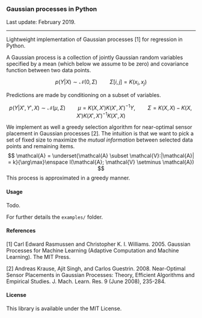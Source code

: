 ### Gaussian processes in Python

Last update: February 2019.

---

Lightweight implementation of Gaussian processes [1] for regression in Python.

A Gaussian process is a collection of jointly Gaussian random variables specified by a mean (which below we assume to be zero) and covariance function between two data points.

$$
p(Y|X) \sim \mathcal{N}(0, \Sigma) \quad \quad \Sigma[i,j] = K(x_i, x_j)
$$

Predictions are made by conditioning on a subset of variables.

$$
p(Y|X',Y',X) \sim \mathcal{N}(\mu, \Sigma)\quad\quad \mu = K(X,X')K(X',X')^{-1}Y, \quad\quad\Sigma = K(X,X) - K(X,X')K(X',X')^{-1}K(X',X)
$$

We implement as well a greedy selection algorithm for near-optimal sensor placement in Gaussian processes [2]. The intuition is that we want to pick a set of fixed size to maximize the *mutual information* between selected data points and remaining items.
$$
\mathcal{A} = \underset{\mathcal{A} \subset \mathcal{V}:|\mathcal{A}| = k}{\arg\max}\enspace I(\mathcal{A}; \mathcal{V} \setminus \mathcal{A})
$$
This process is approximated in a greedy manner.

#### Usage

Todo.

For further details the `examples/` folder.

#### References

[1] Carl Edward Rasmussen and Christopher K. I. Williams. 2005. Gaussian Processes for Machine Learning (Adaptive Computation and Machine Learning). The MIT Press.

[2] Andreas Krause, Ajit Singh, and Carlos Guestrin. 2008. Near-Optimal Sensor Placements in Gaussian Processes: Theory, Efficient Algorithms and Empirical Studies. J. Mach. Learn. Res. 9 (June 2008), 235-284.

#### License

This library is available under the MIT License.

